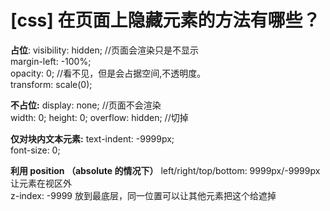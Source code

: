 # [css] 在页面上隐藏元素的方法有哪些？

**占位**:
visibility: hidden; //页面会渲染只是不显示 <br/>
margin-left: -100%;<br/>
opacity: 0; //看不见，但是会占据空间,不透明度。<br/>
transform: scale(0);<br/>

**不占位:**
display: none;  //页面不会渲染<br/>
width: 0; height: 0; overflow: hidden; //切掉<br/>

**仅对块内文本元素:**
text-indent: -9999px;<br/>
font-size: 0;<br/>

**利用 position （absolute 的情况下）**
left/right/top/bottom: 9999px/-9999px 让元素在视区外<br/>
z-index: -9999 放到最底层，同一位置可以让其他元素把这个给遮掉<br/>
